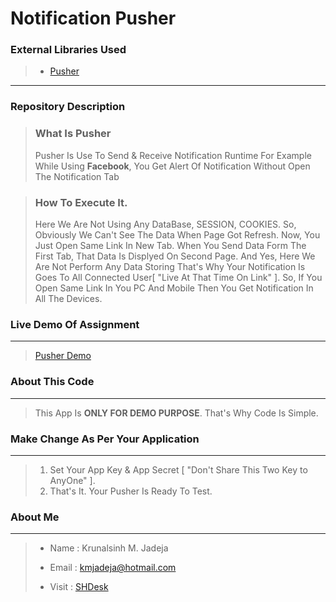Notification Pusher
=========================

### External Libraries Used
> * [Pusher](https://pusher.com/)

---

### Repository Description
> ### What Is Pusher
> Pusher Is Use To Send & Receive Notification Runtime
> For Example While Using **Facebook**, You Get Alert Of Notification Without Open The Notification Tab 

> ### How To Execute It.
> Here We Are Not Using Any DataBase, SESSION, COOKIES.
> So, Obviously We Can't See The Data When Page Got Refresh.
> Now, You Just Open Same Link In New Tab.
> When You Send Data Form The First Tab, That Data Is Displyed On Second Page.
> And Yes, Here We Are Not Perform Any Data Storing That's Why Your Notification Is Goes To All Connected User[ "Live At That Time On Link" ].
> So, If You Open Same Link In You PC And Mobile Then You Get Notification In All The Devices.

### Live Demo Of Assignment
----------
> [Pusher Demo](http://www.shdesk.com/rtCampTA)


### About This Code
----------
> This App Is **ONLY FOR DEMO PURPOSE**. That's Why Code Is Simple.

### Make Change As Per Your Application
----------
> 1. Set Your App Key & App Secret [ "Don't Share This Two Key to AnyOne" ].
> 3. That's It. Your Pusher Is Ready To Test.


### About Me
----------
> + Name 		: Krunalsinh M. Jadeja
> - Email		: kmjadeja@hotmail.com
> * Visit 	 	: [SHDesk](http://www.shdesk.com)